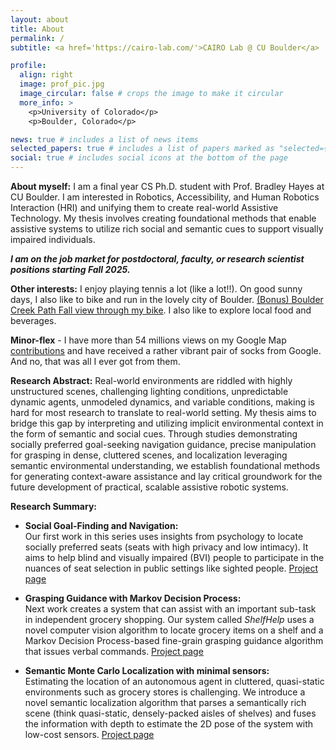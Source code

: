 ```yaml
---
layout: about
title: About
permalink: /
subtitle: <a href='https://cairo-lab.com/'>CAIRO Lab @ CU Boulder</a>

profile:
  align: right
  image: prof_pic.jpg
  image_circular: false # crops the image to make it circular
  more_info: >
    <p>University of Colorado</p>
    <p>Boulder, Colorado</p>

news: true # includes a list of news items
selected_papers: true # includes a list of papers marked as "selected={true}"
social: true # includes social icons at the bottom of the page
---
```


**About myself:** I am a final year CS Ph.D. student with Prof. Bradley Hayes at CU Boulder. I am interested in Robotics, Accessibility, and Human Robotics Interaction (HRI) and unifying them to create real-world Assistive Technology. My thesis involves creating foundational methods that enable assistive systems to utilize rich social and semantic cues to support visually impaired individuals.

***I am on the job market for postdoctoral, faculty, or research scientist positions starting Fall 2025.***

**Other interests:** I enjoy playing tennis a lot (like a lot!!). On good sunny days, I also like to bike and run in the lovely city of Boulder. [(Bonus) Boulder Creek Path Fall view through my bike](https://youtube.com/playlist?list=PLEcdUQuIeys3P7XsRJMF3zriFkCa77X0j). I also like to explore local food and beverages.


**Minor-flex** - I have more than 54 millions views on my Google Map [contributions](https://www.google.com/maps/contrib/118433183916755884441/photos/) and have received a rather vibrant pair of socks from Google. And no, that was all I ever got from them.

**Research Abstract:** Real-world environments are riddled with highly unstructured scenes, challenging lighting conditions, unpredictable dynamic agents, unmodeled dynamics, and variable conditions, making is hard for most research to translate to real-world setting.
My thesis aims to bridge this gap by interpreting and utilizing implicit environmental context in the form of semantic and social cues. Through studies demonstrating socially preferred goal-seeking navigation guidance, precise manipulation for grasping in dense, cluttered scenes, and localization leveraging semantic environmental understanding, we establish foundational methods for generating context-aware assistance and lay critical groundwork for the future development of practical, scalable assistive robotic systems.

**Research Summary:** 

* **Social Goal-Finding and Navigation:**  
  Our first work in this series uses insights from psychology to locate socially preferred seats (seats with high privacy and low intimacy). It aims to help blind and visually impaired (BVI) people to participate in the nuances of seat selection in public settings like sighted people. [Project page](https://shivendraagrawal.github.io/projects/social_guidance/)

* **Grasping Guidance with Markov Decision Process:**  
  Next work creates a system that can assist with an important sub-task in independent grocery shopping. Our system called *ShelfHelp* uses a novel computer vision algorithm to locate grocery items on a shelf and a Markov Decision Process-based fine-grain grasping guidance algorithm that issues verbal commands. [Project page](https://shivendraagrawal.github.io/projects/shelfhelp/) 

* **Semantic Monte Carlo Localization with minimal sensors:**  
  Estimating the location of an autonomous agent in cluttered, quasi-static environments such as grocery stores is challenging. We introduce a novel semantic localization algorithm that parses a semantically rich scene (think quasi-static, densely-packed aisles of shelves) and fuses the information with depth to estimate the 2D pose of the system with low-cost sensors. [Project page](https://shivendraagrawal.github.io/projects/shelfmcl/) 
